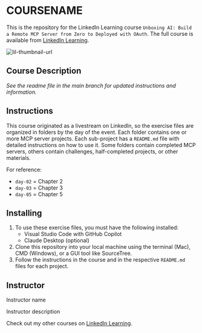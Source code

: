 # COURSENAME
This is the repository for the LinkedIn Learning course `Unboxing AI: Build a Remote MCP Server from Zero to Deployed with OAuth`. The full course is available from [LinkedIn Learning][lil-course-url].

![lil-thumbnail-url]

## Course Description

_See the readme file in the main branch for updated instructions and information._
## Instructions
This course originated as a livestream on LinkedIn, so the exercise files are organized in folders by the day of the event. Each folder contains one or more MCP server projects. Each sub-project has a `README.md` file with detailed instructions on how to use it. Some folders contain completed MCP servers, others contain challenges, half-completed projects, or other materials.

For reference:

- `day-02` = Chapter 2
- `day-03` = Chapter 3
- `day-05` = Chapter 5

## Installing
1. To use these exercise files, you must have the following installed:
	- Visual Studio Code with GitHub Copilot
    - Claude Desktop (optional)
2. Clone this repository into your local machine using the terminal (Mac), CMD (Windows), or a GUI tool like SourceTree.
3. Follow the instructions in the course and in the respective `README.md` files for each project.

## Instructor

Instructor name

Instructor description

                            

Check out my other courses on [LinkedIn Learning](https://www.linkedin.com/learning/instructors/).


[0]: # (Replace these placeholder URLs with actual course URLs)

[lil-course-url]: https://www.linkedin.com/learning/
[lil-thumbnail-url]: https://media.licdn.com/dms/image/v2/D4E0DAQG0eDHsyOSqTA/learning-public-crop_675_1200/B4EZVdqqdwHUAY-/0/1741033220778?e=2147483647&v=beta&t=FxUDo6FA8W8CiFROwqfZKL_mzQhYx9loYLfjN-LNjgA

